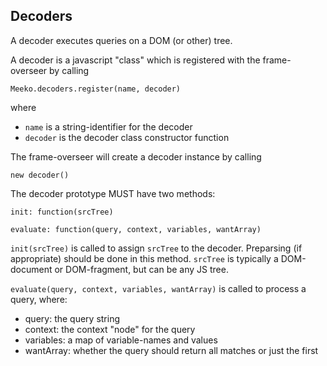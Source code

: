 ## Decoders

A decoder executes queries on a DOM (or other) tree.

A decoder is a javascript "class" which is registered with the frame-overseer by calling 

``` .javascript
Meeko.decoders.register(name, decoder)
```

where 

- `name` is a string-identifier for the decoder
- `decoder` is the decoder class constructor function

The frame-overseer will create a decoder instance by calling

``` .javascript
new decoder()
```

The decoder prototype MUST have two methods:

``` .javascript
init: function(srcTree)

evaluate: function(query, context, variables, wantArray)
```

`init(srcTree)` is called to assign `srcTree` to the decoder. Preparsing (if appropriate) should be done in this method.
`srcTree` is typically a DOM-document or DOM-fragment, but can be any JS tree. 

`evaluate(query, context, variables, wantArray)` is called to process a query, where:

- query: the query string
- context: the context "node" for the query
- variables: a map of variable-names and values
- wantArray: whether the query should return all matches or just the first

